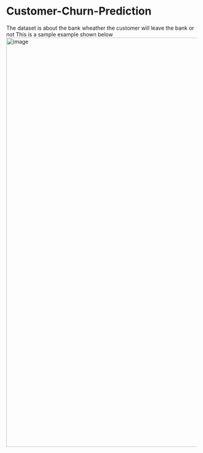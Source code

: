 # Customer-Churn-Prediction
The dataset is about the bank wheather the customer will leave the bank or not 
This is a sample example shown below
<img width="1920" height="1080" alt="image" src="https://github.com/user-attachments/assets/d3790614-c3bd-421a-91e8-0f9ca64b8023" />
